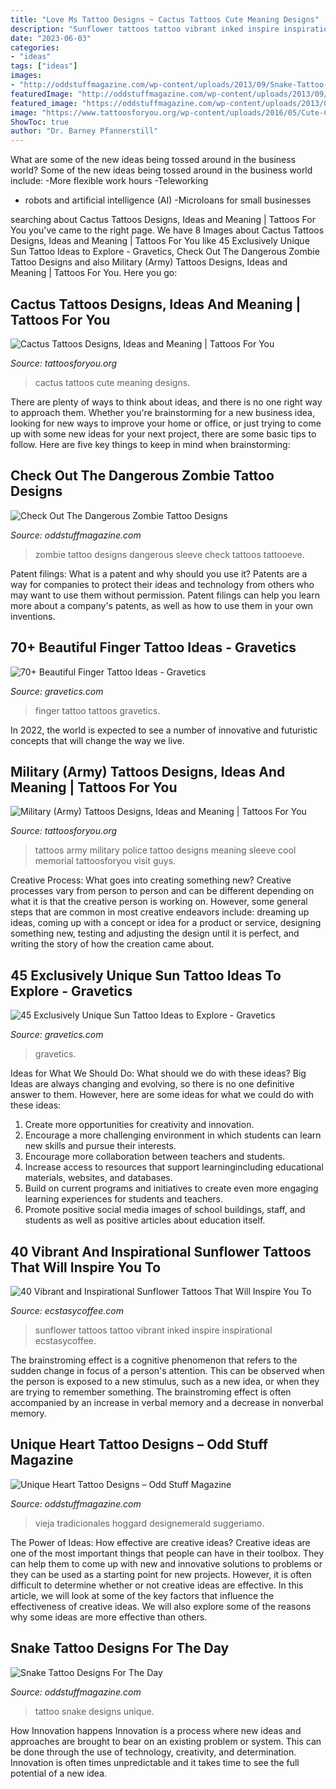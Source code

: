 ```yaml
---
title: "Love Ms Tattoo Designs ~ Cactus Tattoos Cute Meaning Designs"
description: "Sunflower tattoos tattoo vibrant inked inspire inspirational ecstasycoffee"
date: "2023-06-03"
categories:
- "ideas"
tags: ["ideas"]
images:
- "http://oddstuffmagazine.com/wp-content/uploads/2013/09/Snake-Tattoo-Designs-11-566x800.jpg"
featuredImage: "http://oddstuffmagazine.com/wp-content/uploads/2013/09/Snake-Tattoo-Designs-11-566x800.jpg"
featured_image: "https://oddstuffmagazine.com/wp-content/uploads/2013/08/zombie-tattoo-designs-28-537x800.jpg"
image: "https://www.tattoosforyou.org/wp-content/uploads/2016/05/Cute-Cactus-Tattoos.jpg"
ShowToc: true
author: "Dr. Barney Pfannerstill"
---
```



What are some of the new ideas being tossed around in the business world?
Some of the new ideas being tossed around in the business world include: 
-More flexible work hours 
-Teleworking 
- robots and artificial intelligence (AI) 
-Microloans for small businesses

	

		
searching about Cactus Tattoos Designs, Ideas and Meaning | Tattoos For You you've came to the right page. We have 8 Images about Cactus Tattoos Designs, Ideas and Meaning | Tattoos For You like 45 Exclusively Unique Sun Tattoo Ideas to Explore - Gravetics, Check Out The Dangerous Zombie Tattoo Designs and also Military (Army) Tattoos Designs, Ideas and Meaning | Tattoos For You. Here you go:
		
    
## Cactus Tattoos Designs, Ideas And Meaning | Tattoos For You

<img loading=lazy src="https://www.tattoosforyou.org/wp-content/uploads/2016/05/Cute-Cactus-Tattoos.jpg" onerror="this.onerror=null;this.src='https://tse1.mm.bing.net/th?id=OIP.XhRl-JdF78Nnqu00ZEjATgHaJ4&amp;pid=15.1';" alt="Cactus Tattoos Designs, Ideas and Meaning | Tattoos For You">

_Source: tattoosforyou.org_

>cactus tattoos cute meaning designs. 

	

There are plenty of ways to think about ideas, and there is no one right way to approach them. Whether you're brainstorming for a new business idea, looking for new ways to improve your home or office, or just trying to come up with some new ideas for your next project, there are some basic tips to follow. Here are five key things to keep in mind when brainstorming: 

    
## Check Out The Dangerous Zombie Tattoo Designs

<img loading=lazy src="https://oddstuffmagazine.com/wp-content/uploads/2013/08/zombie-tattoo-designs-28-537x800.jpg" onerror="this.onerror=null;this.src='https://tse1.mm.bing.net/th?id=OIP.AuCxEHlpfSaSK2oSQOoxYAHaLC&amp;pid=15.1';" alt="Check Out The Dangerous Zombie Tattoo Designs">

_Source: oddstuffmagazine.com_

>zombie tattoo designs dangerous sleeve check tattoos tattooeve. 

	

Patent filings: What is a patent and why should you use it?
Patents are a way for companies to protect their ideas and technology from others who may want to use them without permission. Patent filings can help you learn more about a company's patents, as well as how to use them in your own inventions.

    
## 70+ Beautiful Finger Tattoo Ideas - Gravetics

<img loading=lazy src="https://www.gravetics.com/wp-content/uploads/2018/05/Finger-Tattoo-Ideas-65.jpg" onerror="this.onerror=null;this.src='https://tse2.mm.bing.net/th?id=OIP.5c9h0swrU5zYIeYroPDT-QHaHa&amp;pid=15.1';" alt="70+ Beautiful Finger Tattoo Ideas - Gravetics">

_Source: gravetics.com_

>finger tattoo tattoos gravetics. 

	

In 2022, the world is expected to see a number of innovative and futuristic concepts that will change the way we live.

    
## Military (Army) Tattoos Designs, Ideas And Meaning | Tattoos For You

<img loading=lazy src="http://www.tattoosforyou.org/wp-content/uploads/2013/10/Army-Tattoos-For-Men-688x1024.jpg" onerror="this.onerror=null;this.src='https://tse2.mm.bing.net/th?id=OIP.yVNBmhkYZWRqocnZuoctsQHaLB&amp;pid=15.1';" alt="Military (Army) Tattoos Designs, Ideas and Meaning | Tattoos For You">

_Source: tattoosforyou.org_

>tattoos army military police tattoo designs meaning sleeve cool memorial tattoosforyou visit guys. 

	

Creative Process: What goes into creating something new?
Creative processes vary from person to person and can be different depending on what it is that the creative person is working on. However, some general steps that are common in most creative endeavors include: dreaming up ideas, coming up with a concept or idea for a product or service, designing something new, testing and adjusting the design until it is perfect, and writing the story of how the creation came about.

    
## 45 Exclusively Unique Sun Tattoo Ideas To Explore - Gravetics

<img loading=lazy src="https://www.gravetics.com/wp-content/uploads/2017/05/minimaltattoo-smalltattoo-handpoked-suntattoo-handpokers.jpg" onerror="this.onerror=null;this.src='https://tse2.mm.bing.net/th?id=OIP.lrsOAcqeY9XXjwGOo5rs-AHaHa&amp;pid=15.1';" alt="45 Exclusively Unique Sun Tattoo Ideas to Explore - Gravetics">

_Source: gravetics.com_

>gravetics. 

	

Ideas for What We Should Do: What should we do with these ideas?
Big Ideas are always changing and evolving, so there is no one definitive answer to them. However, here are some ideas for what we could do with these ideas: 
1. Create more opportunities for creativity and innovation. 
2. Encourage a more challenging environment in which students can learn new skills and pursue their interests. 
3. Encourage more collaboration between teachers and students. 
4. Increase access to resources that support learningincluding educational materials, websites, and databases. 
5. Build on current programs and initiatives to create even more engaging learning experiences for students and teachers. 
6. Promote positive social media images of school buildings, staff, and students as well as positive articles about education itself.

    
## 40 Vibrant And Inspirational Sunflower Tattoos That Will Inspire You To

<img loading=lazy src="https://i0.wp.com/www.ecstasycoffee.com/wp-content/uploads/2016/09/Sunflower-tattoo-design-3.jpg" onerror="this.onerror=null;this.src='https://tse1.mm.bing.net/th?id=OIP.rxA2aG1ws8zyeI5s6aZiQwHaJ4&amp;pid=15.1';" alt="40 Vibrant and Inspirational Sunflower Tattoos That Will Inspire You To">

_Source: ecstasycoffee.com_

>sunflower tattoos tattoo vibrant inked inspire inspirational ecstasycoffee. 

	

The brainstroming effect is a cognitive phenomenon that refers to the sudden change in focus of a person's attention. This can be observed when the person is exposed to a new stimulus, such as a new idea, or when they are trying to remember something. The brainstroming effect is often accompanied by an increase in verbal memory and a decrease in nonverbal memory.

    
## Unique Heart Tattoo Designs – Odd Stuff Magazine

<img loading=lazy src="https://oddstuffmagazine.com/wp-content/uploads/2013/08/Heart-tattoo-designs-17-536x800.jpg" onerror="this.onerror=null;this.src='https://tse4.mm.bing.net/th?id=OIP.8FF9iO6AM2h1lxzCjJZjfwHaLD&amp;pid=15.1';" alt="Unique Heart Tattoo Designs – Odd Stuff Magazine">

_Source: oddstuffmagazine.com_

>vieja tradicionales hoggard designemerald suggeriamo. 

	

The Power of Ideas: How effective are creative ideas?
Creative ideas are one of the most important things that people can have in their toolbox. They can help them to come up with new and innovative solutions to problems or they can be used as a starting point for new projects. However, it is often difficult to determine whether or not creative ideas are effective. In this article, we will look at some of the key factors that influence the effectiveness of creative ideas. We will also explore some of the reasons why some ideas are more effective than others.

    
## Snake Tattoo Designs For The Day

<img loading=lazy src="http://oddstuffmagazine.com/wp-content/uploads/2013/09/Snake-Tattoo-Designs-11-566x800.jpg" onerror="this.onerror=null;this.src='https://tse2.mm.bing.net/th?id=OIP.q-9uoC2xgbfOKmoezTIiegHaKd&amp;pid=15.1';" alt="Snake Tattoo Designs For The Day">

_Source: oddstuffmagazine.com_

>tattoo snake designs unique. 

	

How Innovation happens
Innovation is a process where new ideas and approaches are brought to bear on an existing problem or system. This can be done through the use of technology, creativity, and determination. Innovation is often times unpredictable and it takes time to see the full potential of a new idea.

